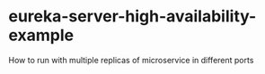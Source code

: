 # eureka-server-high-availability-example
 How to run with multiple replicas of microservice in different ports
